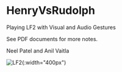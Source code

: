 HenryVsRudolph
==============

Playing LF2 with Visual and Audio Gestures

See PDF documents for more notes.

Neel Patel and Anil Vaitla

![LF2](https://user-images.githubusercontent.com/841497/86519125-5f366f80-bdfd-11ea-890a-acc60dd08535.png){:width="400px")
